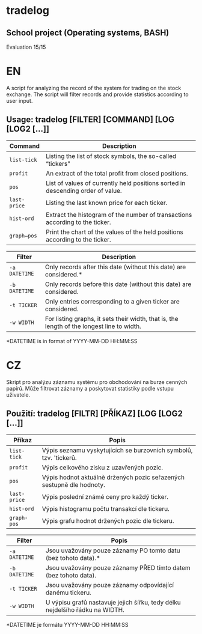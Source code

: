 
# tradelog 

## School project (Operating systems, BASH)
Evaluation 15/15

# EN
A script for analyzing the record of the system for trading on the stock exchange. 
The script will filter records and provide statistics according to user input.
## Usage:     tradelog [FILTER] [COMMAND] [LOG [LOG2 [...]]
| Command | Description |
| --- | --- |
| `list-tick`  | Listing the list of stock symbols, the so-called “tickers" |
| `profit`     | An extract of the total profit from closed positions. |
| `pos`        | List of values of currently held positions sorted in descending order of value. |
| `last-price` | Listing the last known price for each ticker. |
| `hist-ord`   | Extract the histogram of the number of transactions according to the ticker. |
| `graph–pos`  | Print the chart of the values of the held positions according to the ticker. |

| Filter | Description |
| --- | --- |
| `-a DATETIME` | Only records after this date (without this date) are considered.* |
| `-b DATETIME` | Only records before this date (without this date) are considered. |
| `-t TICKER`   | Only entries corresponding to a given ticker are considered. |
| `-w WIDTH`    | For listing graphs, it sets their width, that is, the length of the longest line to width. |

*DATETIME is in format of YYYY-MM-DD HH:MM:SS

# CZ
Skript pro analýzu záznamu systému pro obchodování na burze cenných papírů.
Může filtrovat záznamy a poskytovat statistiky podle vstupu uživatele.
## Použití:     tradelog [FILTR] [PŘÍKAZ] [LOG [LOG2 [...]]

| Příkaz | Popis |
| --- | --- |
| `list-tick`  | Výpis seznamu vyskytujících se burzovních symbolů, tzv. 'tickerů. |
| `profit`     | Výpis celkového zisku z uzavřených pozic. |
| `pos`        | Výpis hodnot aktuálně držených pozic seřazených sestupně dle hodnoty. |
| `last-price` | Výpis poslední známé ceny pro každý ticker. |
| `hist-ord`   | Výpis histogramu počtu transakcí dle tickeru. |
| `graph-pos`  | Výpis grafu hodnot držených pozic dle tickeru. |

| Filter | Popis |
| --- | --- |
| `-a DATETIME` | Jsou uvažovány pouze záznamy PO tomto datu (bez tohoto data).* |
| `-b DATETIME` | Jsou uvažovány pouze záznamy PŘED tímto datem (bez tohoto data). |
| `-t TICKER`   | Jsou uvažovány pouze záznamy odpovídající danému tickeru. |
| `-w WIDTH`    | U výpisu grafů nastavuje jejich šířku, tedy délku nejdelšího řádku na WIDTH. |

*DATETIME je formátu YYYY-MM-DD HH:MM:SS
